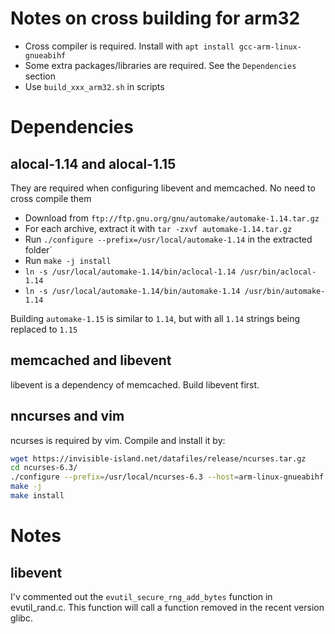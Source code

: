# Notes on cross building for arm32

- Cross compiler is required. Install with `apt install gcc-arm-linux-gnueabihf`
- Some extra packages/libraries are required. See the `Dependencies` section
- Use `build_xxx_arm32.sh` in scripts

# Dependencies

## alocal-1.14 and alocal-1.15

They are required when configuring libevent and memcached. No need to cross compile them
- Download from `ftp://ftp.gnu.org/gnu/automake/automake-1.14.tar.gz`
- For each archive, extract it with `tar -zxvf automake-1.14.tar.gz`
- Run `./configure --prefix=/usr/local/automake-1.14` in the extracted folder`
- Run `make -j install`
- `ln -s /usr/local/automake-1.14/bin/aclocal-1.14 /usr/bin/aclocal-1.14`
- `ln -s /usr/local/automake-1.14/bin/automake-1.14 /usr/bin/automake-1.14`

Building `automake-1.15` is similar to `1.14`, but with all `1.14` strings being replaced to `1.15`


## memcached and libevent

libevent is a dependency of memcached. Build libevent first.

## nncurses and vim

ncurses is required by vim. Compile and install it by:
```bash
wget https://invisible-island.net/datafiles/release/ncurses.tar.gz
cd ncurses-6.3/
./configure --prefix=/usr/local/ncurses-6.3 --host=arm-linux-gnueabihf --without-tests --with-build-cc=gcc --without-progs
make -j
make install
```
# Notes

## libevent

I'v commented out the `evutil_secure_rng_add_bytes` function in evutil_rand.c. This function will call a function removed in the recent version glibc.
